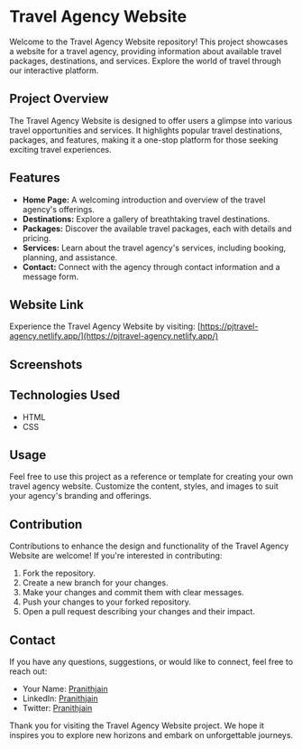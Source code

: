 # Travel Agency Website

Welcome to the Travel Agency Website repository! This project showcases a website for a travel agency, providing information about available travel packages, destinations, and services. Explore the world of travel through our interactive platform.

## Project Overview

The Travel Agency Website is designed to offer users a glimpse into various travel opportunities and services. It highlights popular travel destinations, packages, and features, making it a one-stop platform for those seeking exciting travel experiences.

## Features

- **Home Page:** A welcoming introduction and overview of the travel agency's offerings.
- **Destinations:** Explore a gallery of breathtaking travel destinations.
- **Packages:** Discover the available travel packages, each with details and pricing.
- **Services:** Learn about the travel agency's services, including booking, planning, and assistance.
- **Contact:** Connect with the agency through contact information and a message form.

## Website Link

Experience the Travel Agency Website by visiting: [https://pjtravel-agency.netlify.app/](https://pjtravel-agency.netlify.app/)

## Screenshots



## Technologies Used

- HTML
- CSS

## Usage

Feel free to use this project as a reference or template for creating your own travel agency website. Customize the content, styles, and images to suit your agency's branding and offerings.

## Contribution

Contributions to enhance the design and functionality of the Travel Agency Website are welcome! If you're interested in contributing:

1. Fork the repository.
2. Create a new branch for your changes.
3. Make your changes and commit them with clear messages.
4. Push your changes to your forked repository.
5. Open a pull request describing your changes and their impact.



## Contact

If you have any questions, suggestions, or would like to connect, feel free to reach out:

- Your Name: [Pranithjain](mailto:pranithjainbp84@gmail.com)
- LinkedIn: [Pranithjain](https://www.linkedin.com/in/pranith-jain-bp-a2704024b/)
- Twitter: [Pranithjain](https://twitter.com/PranithJain84/)

Thank you for visiting the Travel Agency Website project. We hope it inspires you to explore new horizons and embark on unforgettable journeys.
